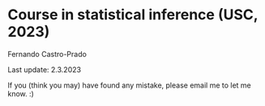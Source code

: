 # Course in statistical inference (USC, 2023)

Fernando Castro-Prado

Last update: 2.3.2023

If you (think you may) have found any mistake, please email me to let me know. :)